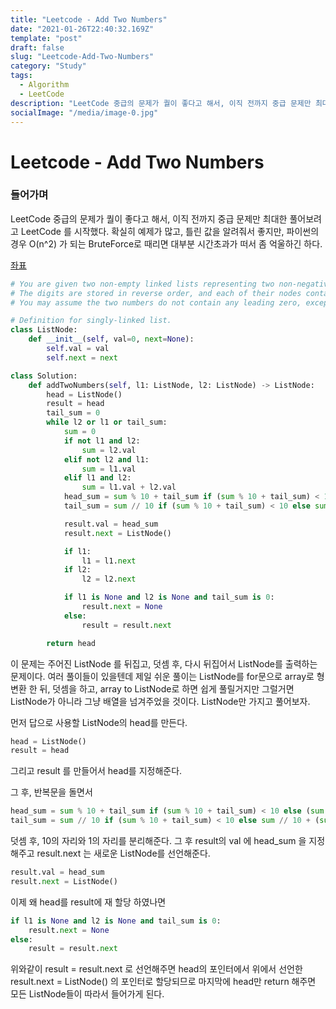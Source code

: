 ```yaml
---
title: "Leetcode - Add Two Numbers"
date: "2021-01-26T22:40:32.169Z"
template: "post"
draft: false
slug: "Leetcode-Add-Two-Numbers"
category: "Study"
tags:
  - Algorithm
  - LeetCode
description: "LeetCode 중급의 문제가 퀄이 좋다고 해서, 이직 전까지 중급 문제만 최대한 풀어보려고 LeetCode 를 시작했다. 확실히 예제가 많고, 틀린 값을 알려줘서 좋지만, 파이썬의 경우 O(n^2) 가 되는 BruteForce로 때리면 대부분 시간초과가 떠서 좀 억울하긴 하다."
socialImage: "/media/image-0.jpg"
---
```

# Leetcode - Add Two Numbers

### 들어가며

LeetCode 중급의 문제가 퀄이 좋다고 해서, 이직 전까지 중급 문제만 최대한 풀어보려고 LeetCode 를 시작했다. 확실히 예제가 많고, 틀린 값을 알려줘서 좋지만, 파이썬의 경우 O(n^2) 가 되는 BruteForce로 때리면 대부분 시간초과가 떠서 좀 억울하긴 하다.

[좌표](https://leetcode.com/problems/add-two-numbers/)

```python
# You are given two non-empty linked lists representing two non-negative integers.
# The digits are stored in reverse order, and each of their nodes contains a single digit. Add the two numbers and return the sum as a linked list.
# You may assume the two numbers do not contain any leading zero, except the number 0 itself.

# Definition for singly-linked list.
class ListNode:
    def __init__(self, val=0, next=None):
        self.val = val
        self.next = next

class Solution:
    def addTwoNumbers(self, l1: ListNode, l2: ListNode) -> ListNode:
        head = ListNode()
        result = head
        tail_sum = 0
        while l2 or l1 or tail_sum:
            sum = 0
            if not l1 and l2:
                sum = l2.val
            elif not l2 and l1:
                sum = l1.val
            elif l1 and l2:
                sum = l1.val + l2.val
            head_sum = sum % 10 + tail_sum if (sum % 10 + tail_sum) < 10 else (sum % 10 + tail_sum) % 10
            tail_sum = sum // 10 if (sum % 10 + tail_sum) < 10 else sum // 10 + (sum % 10 + tail_sum) // 10

            result.val = head_sum
            result.next = ListNode()

            if l1:
                l1 = l1.next
            if l2:
                l2 = l2.next

            if l1 is None and l2 is None and tail_sum is 0:
                result.next = None
            else:
                result = result.next

        return head
```

이 문제는 주어진 ListNode 를 뒤집고, 덧셈 후, 다시 뒤집어서 ListNode를 출력하는 문제이다. 여러 풀이들이 있을텐데 제일 쉬운 풀이는 ListNode를 for문으로 array로 형변환 한 뒤, 덧셈을 하고, array to ListNode로 하면 쉽게 풀릴거지만 그럴거면 ListNode가 아니라 그냥 배열을 넘겨주었을 것이다. ListNode만 가지고 풀어보자.

먼저 답으로 사용할 ListNode의 head를 만든다.

```python
head = ListNode()
result = head
```

그리고 result 를 만들어서 head를 지정해준다.

그 후, 반복문을 돌면서 

```python
head_sum = sum % 10 + tail_sum if (sum % 10 + tail_sum) < 10 else (sum % 10 + tail_sum) % 10
tail_sum = sum // 10 if (sum % 10 + tail_sum) < 10 else sum // 10 + (sum % 10 + tail_sum) // 10
```

덧셈 후, 10의 자리와 1의 자리를 분리해준다. 그 후 result의 val 에 head_sum 을 지정해주고 result.next 는 새로운 ListNode를 선언해준다.

```python
result.val = head_sum
result.next = ListNode()
```

이제 왜 head를 result에 재 할당 하였나면

```python
if l1 is None and l2 is None and tail_sum is 0:
	result.next = None
else:
	result = result.next
```

위와같이 result = result.next 로 선언해주면 head의 포인터에서 위에서 선언한 result.next = ListNode() 의 포인터로 할당되므로 마지막에 head만 return 해주면 모든 ListNode들이 따라서 들어가게 된다.
